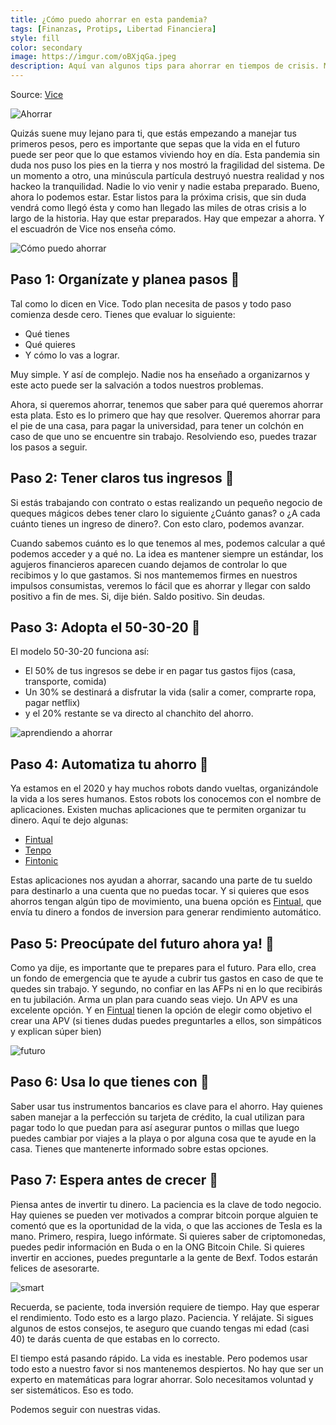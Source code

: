 ```yaml
---
title: ¿Cómo puedo ahorrar en esta pandemia?
tags: [Finanzas, Protips, Libertad Financiera]
style: fill
color: secondary
image: https://imgur.com/oBXjqGa.jpeg
description: Aquí van algunos tips para ahorrar en tiempos de crisis. Made in Vice.
---
```


Source: [Vice](https://www.vice.com/es_latam/article/3aze9w/como-administrar-dinero-en-una-economia-como-esta)

![Ahorrar](https://imgur.com/oBXjqGa.jpeg)

Quizás suene muy lejano para ti, que estás empezando a manejar tus primeros pesos, pero es importante que sepas que la vida en el futuro puede ser peor que lo que estamos viviendo hoy en día. Esta pandemia sin duda nos puso los pies en la tierra y nos mostró la fragilidad del sistema. De un momento a otro, una minúscula partícula destruyó nuestra realidad y nos hackeo la tranquilidad. Nadie lo vio venir y nadie estaba preparado. Bueno, ahora lo podemos estar. Estar listos para la próxima crisis, que sin duda vendrá como llegó ésta y como han llegado las miles de otras crisis a lo largo de la historia. Hay que estar preparados. Hay que empezar a ahorra. Y el escuadrón de Vice nos enseña cómo.

![Cómo puedo ahorrar](https://media1.tenor.com/images/b52311a5022be368e43ae7e985105aa9/tenor.gif?itemid=11664312)

## Paso 1: Organízate y planea pasos 🐢

Tal como lo dicen en Vice. Todo plan necesita de pasos y todo paso comienza desde cero. Tienes que evaluar lo siguiente:

- Qué tienes
- Qué quieres
- Y cómo lo vas a lograr.

Muy simple. Y así de complejo. Nadie nos ha enseñado a organizarnos y este acto puede ser la salvación a todos nuestros problemas.

Ahora, si queremos ahorrar, tenemos que saber para qué queremos ahorrar esta plata. Esto es lo primero que hay que resolver. Queremos ahorrar para el pie de una casa, para pagar la universidad, para tener un colchón en caso de que uno se encuentre sin trabajo. Resolviendo eso, puedes trazar los pasos a seguir.

## Paso 2: Tener claros tus ingresos 🤑

Si estás trabajando con contrato o estas realizando un pequeño negocio de queques mágicos debes tener claro lo siguiente ¿Cuánto ganas? o ¿A cada cuánto tienes un ingreso de dinero?. Con esto claro, podemos avanzar.

Cuando sabemos cuánto es lo que tenemos al mes, podemos calcular a qué podemos acceder y a qué no. La idea es mantener siempre un estándar, los agujeros financieros aparecen cuando dejamos de controlar lo que recibimos y lo que gastamos. Si nos mantememos firmes en nuestros impulsos consumistas, veremos lo fácil que es ahorrar y llegar con saldo positivo a fin de mes. Si, dije bién. Saldo positivo. Sin deudas.


## Paso 3: Adopta el 50-30-20 🚦

El modelo 50-30-20 funciona así:

- El 50% de tus ingresos se debe ir en pagar tus gastos fijos (casa, transporte, comida)
- Un 30% se destinará a disfrutar la vida (salir a comer, comprarte ropa, pagar netflix)
- y el 20% restante se va directo al chanchito del ahorro.


![aprendiendo a ahorrar](https://3.bp.blogspot.com/-YIzVGr7as3A/V47q_QnCTdI/AAAAAAAAAOE/Rxo5lFAqD6Q1nbI9OTiV2gP0UDuxqitVACLcB/s1600/giphy3.gif)

## Paso 4: Automatiza tu ahorro 🤖

Ya estamos en el 2020 y hay muchos robots dando vueltas, organizándole la vida a los seres humanos. Estos robots los conocemos con el nombre de aplicaciones. Existen muchas aplicaciones que te permiten organizar tu dinero. Aquí te dejo algunas:

- [Fintual](https://fintual.cl/r/pedrot18)
- [Tenpo](https://tenpo.cl/)
- [Fintonic](https://www.fintonic.cl/es-CL/inicio/)


Estas aplicaciones nos ayudan a ahorrar, sacando una parte de tu sueldo para destinarlo a una cuenta que no puedas tocar. Y si quieres que esos ahorros tengan algún tipo de movimiento, una buena opción es [Fintual](https://fintual.cl/r/pedrot18), que envía tu dinero a fondos de inversion para generar rendimiento automático.


## Paso 5: Preocúpate del futuro ahora ya! 🧐

Como ya dije, es importante que te prepares para el futuro. Para ello, crea un fondo de emergencia que te ayude a cubrir tus gastos en caso de que te quedes sin trabajo. Y segundo, no confiar en las AFPs ni en lo que recibirás en tu jubilación. Arma un plan para cuando seas viejo. Un APV es una excelente opción. Y en [Fintual](https://fintual.cl/r/pedrot18) tienen la opción de elegir como objetivo el crear una APV (si tienes dudas puedes preguntarles a ellos, son simpáticos y explican súper bien)

![futuro](https://media1.tenor.com/images/66f824c986934770fd93154566ec068f/tenor.gif?itemid=8527740)

## Paso 6: Usa lo que tienes con  🧠

Saber usar tus instrumentos bancarios es clave para el ahorro. Hay quienes saben manejar a la perfección su tarjeta de crédito, la cual utilizan para pagar todo lo que puedan para así asegurar puntos o millas que luego puedes cambiar por viajes a la playa o por alguna cosa que te ayude en la casa. Tienes que mantenerte informado sobre estas opciones.

## Paso 7: Espera antes de crecer 👶

Piensa antes de invertir tu dinero. La paciencia es la clave de todo negocio. Hay quienes se pueden ver motivados a comprar bitcoin porque alguien te comentó que es la oportunidad de la vida, o que las acciones de Tesla es la mano. Primero, respira, luego infórmate. Si quieres saber de criptomonedas, puedes pedir información en Buda o en la ONG Bitcoin Chile. Si quieres invertir en acciones, puedes preguntarle a la gente de Bexf. Todos estarán felices de asesorarte.

![smart](https://s3.amazonaws.com/rtvc-assets-canalinstitucional.tv/s3fs-public/smart.gif)

Recuerda, se paciente, toda inversión requiere de tiempo. Hay que esperar el rendimiento. Todo esto es a largo plazo. Paciencia. Y relájate. Si sigues algunos de estos consejos, te aseguro que cuando tengas mi edad (casi 40) te darás cuenta de que estabas en lo correcto.

El tiempo está pasando rápido. La vida es inestable. Pero podemos usar todo esto a nuestro favor si nos mantenemos despiertos. No hay que ser un experto en matemáticas para lograr ahorrar. Solo necesitamos voluntad y ser sistemáticos. Eso es todo.

Podemos seguir con nuestras vidas.
